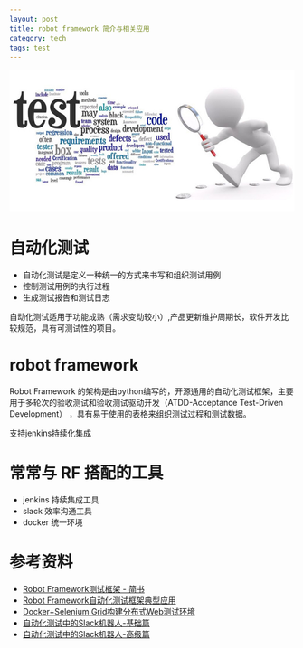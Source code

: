 ```yaml
---
layout: post
title: robot framework 简介与相关应用
category: tech
tags: test
---
```


![](/assets/img/test.jpg)

# 自动化测试

* 自动化测试是定义一种统一的方式来书写和组织测试用例 
* 控制测试用例的执行过程
* 生成测试报告和测试日志

自动化测试适用于功能成熟（需求变动较小）,产品更新维护周期长，软件开发比较规范，具有可测试性的项目。

# robot framework

Robot Framework 的架构是由python编写的，开源通用的自动化测试框架，主要用于多轮次的验收测试和验收测试驱动开发（ATDD-Acceptance Test-Driven Development） ，具有易于使用的表格来组织测试过程和测试数据。

支持jenkins持续化集成

# 常常与 RF 搭配的工具

* jenkins 持续集成工具
* slack 效率沟通工具
* docker 统一环境

# 参考资料

* [Robot Framework测试框架 - 简书](http://www.jianshu.com/c/cc513a8149fc)
* [Robot Framework自动化测试框架典型应用](https://segmentfault.com/a/1190000007063218)
* [Docker+Selenium Grid构建分布式Web测试环境](http://www.jianshu.com/p/52e711918d0c)
* [自动化测试中的Slack机器人-基础篇](http://www.jianshu.com/p/0bc6f4f9bcb1)
* [自动化测试中的Slack机器人-高级篇](http://www.jianshu.com/p/4ca3d21256a0)
